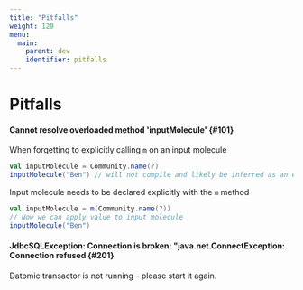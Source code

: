 ```yaml
---
title: "Pitfalls"
weight: 120
menu:
  main:
    parent: dev
    identifier: pitfalls
---
```


# Pitfalls


#### Cannot resolve overloaded method 'inputMolecule' {#101}
When forgetting to explicitly calling `m` on an input molecule
```scala
val inputMolecule = Community.name(?)
inputMolecule("Ben") // will not compile and likely be inferred as an error in your IDE
``` 

Input molecule needs to be declared explicitly with the `m` method
```scala
val inputMolecule = m(Community.name(?))
// Now we can apply value to input molecule
inputMolecule("Ben")
``` 


#### JdbcSQLException: Connection is broken: "java.net.ConnectException: Connection refused {#201}

Datomic transactor is not running - please start it again.